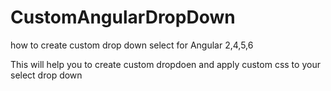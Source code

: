# CustomAngularDropDown
how to create custom drop down select for Angular 2,4,5,6

 This will help you to create custom dropdoen and apply custom css to your select drop down
